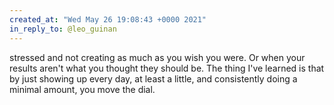 ```yaml
---
created_at: "Wed May 26 19:08:43 +0000 2021"
in_reply_to: @leo_guinan
---
```


stressed and not creating as much as you wish you were. Or when your results aren't what you thought they should be. The thing I've learned is that by just showing up every day, at least a little, and consistently doing a minimal amount, you move the dial.
